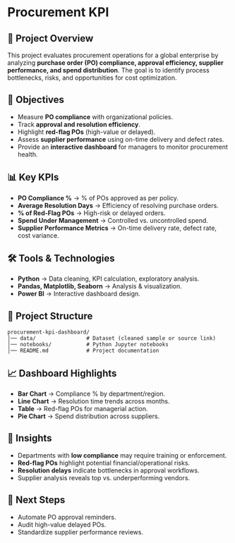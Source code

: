 # Procurement KPI 

## 📌 Project Overview  
This project evaluates procurement operations for a global enterprise by analyzing **purchase order (PO) compliance, approval efficiency, supplier performance, and spend distribution**. The goal is to identify process bottlenecks, risks, and opportunities for cost optimization.  

## 🎯 Objectives  
- Measure **PO compliance** with organizational policies.  
- Track **approval and resolution efficiency**.  
- Highlight **red-flag POs** (high-value or delayed).  
- Assess **supplier performance** using on-time delivery and defect rates.  
- Provide an **interactive dashboard** for managers to monitor procurement health.  

## 📊 Key KPIs  
- **PO Compliance %** → % of POs approved as per policy.  
- **Average Resolution Days** → Efficiency of resolving purchase orders.  
- **% of Red-Flag POs** → High-risk or delayed orders.  
- **Spend Under Management** → Controlled vs. uncontrolled spend.  
- **Supplier Performance Metrics** → On-time delivery rate, defect rate, cost variance.  

## 🛠️ Tools & Technologies  
- **Python** → Data cleaning, KPI calculation, exploratory analysis.  
- **Pandas, Matplotlib, Seaborn** → Analysis & visualization.  
- **Power BI** → Interactive dashboard design.  

## 📂 Project Structure  
```
procurement-kpi-dashboard/
│── data/                # Dataset (cleaned sample or source link)
│── notebooks/           # Python Jupyter notebooks
│── README.md            # Project documentation
```

## 📈 Dashboard Highlights  
- **Bar Chart** → Compliance % by department/region.  
- **Line Chart** → Resolution time trends across months.  
- **Table** → Red-flag POs for managerial action.  
- **Pie Chart** → Spend distribution across suppliers.  

## 🔑 Insights  
- Departments with **low compliance** may require training or enforcement.  
- **Red-flag POs** highlight potential financial/operational risks.  
- **Resolution delays** indicate bottlenecks in approval workflows.  
- Supplier analysis reveals top vs. underperforming vendors.  

## 🚀 Next Steps  
- Automate PO approval reminders.  
- Audit high-value delayed POs.  
- Standardize supplier performance reviews.  

  
